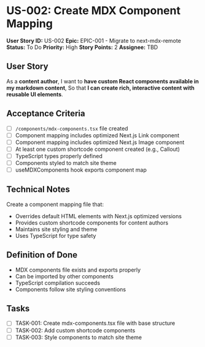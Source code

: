 # US-002: Create MDX Component Mapping

**User Story ID:** US-002
**Epic:** EPIC-001 - Migrate to next-mdx-remote
**Status:** To Do
**Priority:** High
**Story Points:** 2
**Assignee:** TBD

## User Story

As a **content author**,
I want to **have custom React components available in my markdown content**,
So that **I can create rich, interactive content with reusable UI elements**.

## Acceptance Criteria

- [ ] `/components/mdx-components.tsx` file created
- [ ] Component mapping includes optimized Next.js Link component
- [ ] Component mapping includes optimized Next.js Image component
- [ ] At least one custom shortcode component created (e.g., Callout)
- [ ] TypeScript types properly defined
- [ ] Components styled to match site theme
- [ ] useMDXComponents hook exports component map

## Technical Notes

Create a component mapping file that:

- Overrides default HTML elements with Next.js optimized versions
- Provides custom shortcode components for content authors
- Maintains site styling and theme
- Uses TypeScript for type safety

## Definition of Done

- MDX components file exists and exports properly
- Can be imported by other components
- TypeScript compilation succeeds
- Components follow site styling conventions

## Tasks

- [ ] TASK-001: Create mdx-components.tsx file with base structure
- [ ] TASK-002: Add custom shortcode components
- [ ] TASK-003: Style components to match site theme
